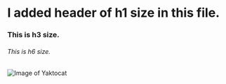 # I added header of h1 size in this file.
### This is h3 size.
###### This is h6 size.

![Image of Yaktocat](https://octodex.github.com/images/yaktocat.png)

